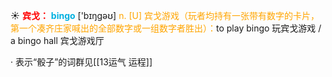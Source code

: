 ☀ <font color="red">**宾戈：**</font>
<font color="sky blue">**bingo**</font> ['bɪŋɡəʊ] 
<font color="orange">n. [U] 宾戈游戏（玩者均持有一张带有数字的卡片，第一个凑齐庄家喊出的全部数字或一组数字者胜出）：</font>to play bingo 玩宾戈游戏 / a bingo hall 宾戈游戏厅

· 表示“骰子”的词群见[[13运气 运程]]
